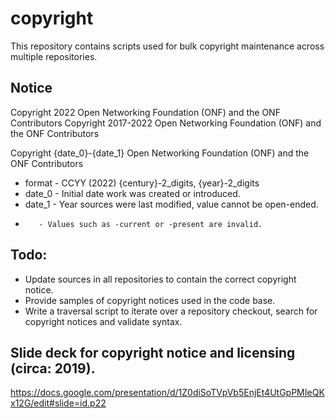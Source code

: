 # copyright
This repository contains scripts used for bulk copyright maintenance across multiple repositories.

## Notice
Copyright 2022 Open Networking Foundation (ONF) and the ONF Contributors
Copyright 2017-2022 Open Networking Foundation (ONF) and the ONF Contributors

Copyright {date_0}-{date_1} Open Networking Foundation (ONF) and the ONF Contributors
   * format - CCYY (2022)  {century}-2_digits, {year}-2_digits
   * date_0 - Initial date work was created or introduced.
   * date_1 - Year sources were last modified, value cannot be open-ended.
   *        - Values such as -current or -present are invalid.
             
## Todo:
   * Update sources in all repositories to contain the correct copyright notice.
   * Provide samples of copyright notices used in the code base.
   * Write a traversal script to iterate over a repository checkout,
     search for copyright notices and validate syntax.

## Slide deck for copyright notice and licensing (circa: 2019).
https://docs.google.com/presentation/d/1Z0diSoTVpVb5EnjEt4UtGpPMIeQKx12G/edit#slide=id.p22